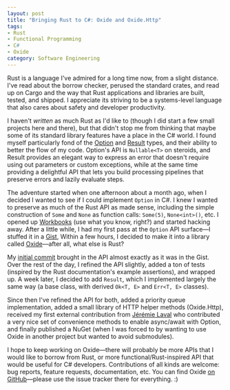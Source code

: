 ```yaml
---
layout: post
title: "Bringing Rust to C#: Oxide and Oxide.Http"
tags:
- Rust
- Functional Programming
- C#
- Oxide
category: Software Engineering
---
```


Rust is a language I've admired for a long time now, from a slight distance.
I've read about the borrow checker, perused the standard crates, and read up on
Cargo and the way that Rust applications and libraries are built, tested, and
shipped. I appreciate its striving to be a systems-level language that also
cares about safety and developer productivity.

I haven't _written_ as much Rust as I'd like to (though I did start a few small
projects here and there), but that didn't stop me from thinking that maybe some
of its standard library features have a place in the C# world. I found myself
particularly fond of the [Option][rustopt] and [Result][rustresult] types, and
their ability to better the flow of my code. Option's API is `Nullable<T>` on
steroids, and Result provides an elegant way to express an error that doesn't
require using out parameters or custom exceptions, while at the same time
providing a delightful API that lets you build processing pipelines that
preserve errors and lazily evaluate steps.

The adventure started when one afternoon about a month ago, when I decided I
wanted to see if I could implement `Option` in C#. I knew I wanted to preserve
as much of the Rust API as made sense, including the simple construction of
`Some` and `None` as function calls: `Some(5)`, `None<int>()`, etc. I opened
up [Workbooks][workbooks] (use what you know, right?) and started hacking away.
After a little while, I had my first pass at the `Option` API surface&mdash;I
stuffed it in a [Gist][gist], Within a few hours, I decided to make it into a
library called [Oxide][github]&mdash;after all, what else is Rust?

My [initial commit][first] brought in the API almost exactly as it was in the
Gist. Over the rest of the day, I refined the API slightly, added a ton of tests
(inspired by the Rust documentation's example assertions), and wrapped up. A
week later, I decided to add `Result`, which I implemented largely the same way
(a base class, with derived `Ok<T, E>` and `Err<T, E>` classes).

Since then I've refined the API for both, added a priority queue implementation,
added a small library of HTTP helper methods (Oxide.Http), received my first
external contribution from [Jérémie Laval][jeremie] who contributed a very nice
set of convenience methods to enable async/await with Option, and finally
published a NuGet (when I was forced to by wanting to use Oxide in another
project but wanted to avoid submodules).

I hope to keep working on Oxide&mdash;there will probably be more APIs that I
would like to borrow from Rust, or more functional/Rust-inspired API that would
be useful for C# developers. Contributions of all kinds are welcome: bug
reports, feature requests, documentation, etc. You can find
Oxide [on GitHub][github]&mdash;please use the issue tracker there for
everything. :)

[rustopt]: https://doc.rust-elang.org/std/option/enum.Option.html
[rustresult]: https://doc.rust-lang.org/std/result/enum.Result.html
[workbooks]: https://developer.xamarin.com/guides/cross-platform/workbooks
[gist]: https://gist.github.com/bojanrajkovic/b1ff4d52fccffcf7e6e98aa041b52ee7
[first]: https://gist.github.com/bojanrajkovic/b1ff4d52fccffcf7e6e98aa041b52ee7
[jeremie]: https://twitter.com/jeremie_laval
[github]: https://github.com/bojanrajkovic/Oxide
